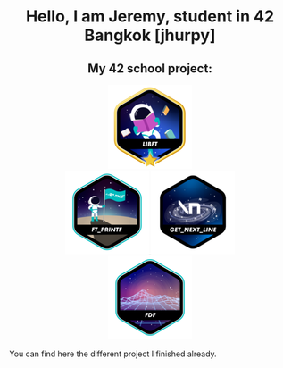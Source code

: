 <h1 align = "center">
Hello,
I am Jeremy, student in 42 Bangkok [jhurpy]
</h1>

<h2 align = "center">
<b>
My 42 school project:
</b>
</h2>

<p align = "center">
<a href = https://github.com/Hotaruban/libft>
<img libft = "libft" src = "42_badges/badges/libftm.png"/>
</a>
<br>
<a href = https://github.com/Hotaruban/ft_printf>
<img ft_printf = "ft_printf" src = "42_badges/badges/ft_printfe.png">
</a>
<a href = https://github.com/Hotaruban/get_next_line>
<img gnl = "get_next_line" src = "42_badges/badges/get_next_linen.png">
</a>
<br>
<a href = https://github.com/Hotaruban/fdf>
<img fdf = "fdf" src = "42_badges/badges/fdfe.png">
</a>
</p>



You can find here the different project I finished already.
